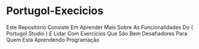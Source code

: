 # Portugol-Execicios
Este Repositório Consiste Em Aprender Mais Sobre As Funcionalidades Do ( Portugol Studio ) E Lidar Com Exercícios Que São Bem Desafiadores Para Quem Esta Aprendendo Programação 

